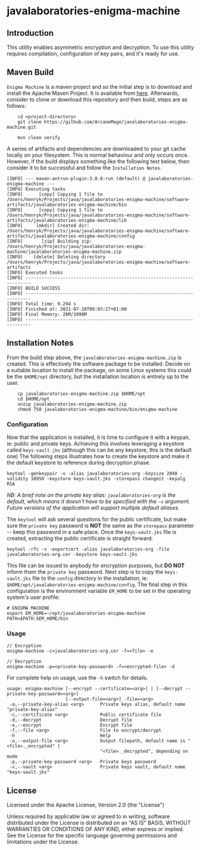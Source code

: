 # javalaboratories-enigma-machine

## Introduction
This utility enables asymmetric encryption and decryption. To use this utility requires compilation, configuration
of key pairs, and it's ready for use.

## Maven Build

`Enigma Machine` is a maven project and so the initial step is to download and install the Apache Maven Project.
It is available from [here](http://maven.apache.org/download.cgi?src=www.discoversdk.com). Afterwards, consider to 
clone or download this repository and then build, steps are as follows:
```
    cd <project-directory>
    git clone https://github.com/ArcaneMage/javalaboratories-enigma-machine.git
    
    mvn clean verify   
```
A series of artifacts and dependencies are downloaded to your git cache locally on your filesystem. This is
normal behaviour and only occurs once. However, if the build displays something like the following text below, then 
consider it to be successful and follow the `Installation Notes`.
```
[INFO] --- maven-antrun-plugin:3.0.0:run (default) @ javalaboratories-enigma-machine ---
[INFO] Executing tasks
[INFO]      [copy] Copying 1 file to /Users/henryk/Projects/java/javalaboratories-enigma-machine/software-artifacts/javalaboratories-enigma-machine/bin
[INFO]      [copy] Copying 1 file to /Users/henryk/Projects/java/javalaboratories-enigma-machine/software-artifacts/javalaboratories-enigma-machine/lib
[INFO]     [mkdir] Created dir: /Users/henryk/Projects/java/javalaboratories-enigma-machine/software-artifacts/javalaboratories-enigma-machine/config
[INFO]       [zip] Building zip: /Users/henryk/Projects/java/javalaboratories-enigma-machine/javalaboratories-enigma-machine.zip
[INFO]    [delete] Deleting directory /Users/henryk/Projects/java/javalaboratories-enigma-machine/software-artifacts
[INFO] Executed tasks
[INFO] ------------------------------------------------------------------------
[INFO] BUILD SUCCESS
[INFO] ------------------------------------------------------------------------
[INFO] Total time: 9.294 s
[INFO] Finished at: 2021-07-18T09:03:27+01:00
[INFO] Final Memory: 26M/1098M
[INFO] ------------------------------------------------------------------------
```
## Installation Notes
From the build step above, the `javalaboratories-enigma-machine.zip` is created. This is effectively the software
package to be installed. Decide on a suitable location to install the package, on some Linux systems this could
be the `$HOME/opt` directory, but the installation location is entirely up to the user.

```
    cp javalaboratories-enigma-machine.zip $HOME/opt
    cd $HOME/opt
    unzip javalaboratories-enigma-machine.zip
    chmod 750 javalaboratories-enigma-machine/bin/enigma-machine
```
### Configuration
Now that the application is installed, it is time to configure it with a keypair, ie: public and private keys. Achieving
this involves leveraging a keystore called `keys-vault.jks` (although this can be any keystore, this is the default one)
The following steps illustrates how to create the keystore and make it the default keystore to reference during decryption
phase.
```
keytool -genkeypair -v -alias javalaboratories-org -keysize 2048 -validity 10950 -keystore keys-vault.jks -storepass changeit -keyalg RSA    

```
*NB: A brief note on the private key alias: `javalaboratories-org` is the default, which means it doesn't have to be
specified with the `-v` argument. Future versions of the application will support multiple default aliases.*

The `keytool` will ask several questions for the public certificate, but make sure the `private key` password is **NOT** 
the same as the `storepass` parameter -- keep this password in a safe place. Once the `keys-vault.jks` file is created,
extracting the public certificate is straight forward:
```
keytool -rfc -v -exportcert -alias javalaboratories-org -file javalaboratories-org.cer -keystore keys-vault.jks
```
This file can be issued to anybody for encryption purposes, but **DO NOT** inform them the `private key` password. Next 
step is to copy the `keys-vault.jks` file to the `config` directory in the installation, ie: `$HOME/opt/javalaboratories-enigma-machine/config`. 
The final step in this configuration is the environment variable `EM_HOME` to be set in the operating system's user profile:
```
# ENIGMA MACHINE
export EM_HOME=~/opt/javalaboratories-enigma-machine
PATH=$PATH:$EM_HOME/bin
```
### Usage
```
// Encryption
enigma-machine -c=javalaboratories-org.cer -f=<file> -e

// Decryption
enigma-machine -p=<private-key-password> -f=<encrypted-file> -d 
```
For complete help on usage, use the `-h` switch for details.
```
usage: enigma-machine [--encrypt --certificate=<arg>] | [--decrypt --private-key-password=<arg>]
                      [--output-file=<arg>] -file=<arg>
 -a,--private-key-alias <arg>      Private keys alias, default name "private-key-alias"
 -c,--certificate <arg>            Public certificate file
 -d,--decrypt                      Decrypt file
 -e,--encrypt                      Encrypt file
 -f,--file <arg>                   File to encrypt/decrypt
 -h                                Help
 -o,--output-file <arg>            Output filepath, default name is "<file>._encrypted" |
                                   "<file>._decrypted", depending on mode
 -p,--private-key-password <arg>   Private keys password
 -v,--vault <arg>                  Private keys vault, default name "keys-vault.jks"
```

## License
Licensed under the Apache License, Version 2.0 (the "License")

Unless required by applicable law or agreed to in writing, software distributed under the License is distributed on an 
"AS IS" BASIS,
WITHOUT WARRANTIES OR CONDITIONS OF ANY KIND, either express or implied. See the License for the specific language 
governing permissions and limitations under the License.

